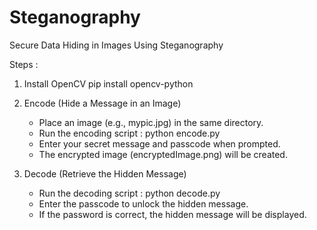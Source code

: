 # Steganography
Secure Data Hiding in Images Using Steganography


Steps :
1. Install OpenCV
     pip install opencv-python
   
2. Encode (Hide a Message in an Image)
   - Place an image (e.g., mypic.jpg) in the same directory.
   - Run the encoding script : python encode.py
   - Enter your secret message and passcode when prompted.
   - The encrypted image (encryptedImage.png) will be created.

3. Decode (Retrieve the Hidden Message)
   - Run the decoding script : python decode.py
   - Enter the passcode to unlock the hidden message.
   - If the password is correct, the hidden message will be displayed.


